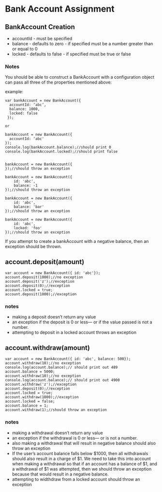 # Bank Account Assignment

## BankAccount Creation 

* accountId - must be specified
* balance - defaults to zero - if specified must be a number greater than or equal to 0
* locked - defaults to false - if specified must be true or false

### Notes

You should be able to construct a BankAccount with a configuration object can pass all three of the properties mentioned above:

example:

```
var bankAccount = new BankAccount({
  accountId: ‘abc’,
  balance: 1000,
  locked: false
 });

or 

bankAccount = new BankAccount({
  accountId: ‘abc'
});
console.log(bankAccount.balance);//should print 0 
console.log(bankAccount.locked);//should print false 


bankAccount = new BankAccount({
});//should throw an exception

bankAccount = new BankAccount({
    id: 'abc',
    balance: -1
});//should throw an exception

bankAccount = new BankAccount({
    id: 'abc',
    balance: 'bar' 
});//should throw an exception

bankAccount = new BankAccount({
    id: 'abc',
    locked: 'foo'
});//should throw an exception
```
If you attempt to create a bankAccount with a negative balance, then an exception should be thrown.

## account.deposit(amount)

```
var account = new BankAccount({ id: 'abc'});
account.deposit(1000);//no exception
account.deposit('z');//exception
account.deposit(0);//exception
account.locked = true;
account.deposit(1000);//exception
```
### notes

* making a deposit doesn’t return any value
* an exception if the deposit is 0 or less— or if the value passed is not a number.
* attempting to deposit in a locked account throws an exception

## account.withdraw(amount)
```
var account = new BankAccount({ id: 'abc', balance: 500});
account.withdraw(10);//no exception
console.log(account.balance);// should print out 489
account.balance = 5000;
account.withdraw(10);//no exception
console.log(account.balance);// should print out 4900 
account.withdraw('z');//exception
account.deposit(0);//exception
account.locked = true;
account.withdraw(1000);//exception
account.locked = false;
account.balance = 1;
account.withdraw(1);//should throw an exception
```

### notes

* making a withdrawal doesn’t return any value
* an exception if the withdrawal is 0 or less— or is not a number.
* also making a withdrawal that will result in negative balance should also throw an exception
* If the user’s account balance falls below $1000, then all withdrawals should also result in a charge of $1. We need to take this into account when making a withdrawal so that if an account has a balance of $1, and a withdrawal of $1 was attempted, then we should throw an exception because that would result in a negative balance.
* attempting to widthdraw from a locked account should throw an exception